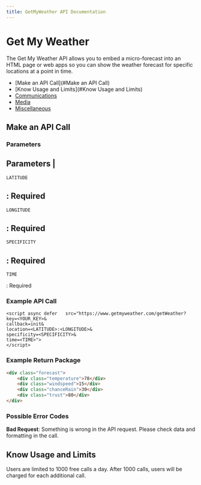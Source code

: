 ```yaml
---
title: GetMyWeather API Documentation
---
```


# Get My Weather

The Get My Weather API allows you to embed a micro-forecast into an HTML page or web apps so you can show the weather forecast for specific locations at a point in time. 

 
- [Make an API Call](#Make an API Call)
- [Know Usage and Limits](#Know Usage and Limits)
- [Communications](#communications)
- [Media](#media)
- [Miscellaneous](#miscellaneous)

## Make an API Call

### Parameters

Parameters | 
------------
```
LATITUDE
```
: Required
------------
```
LONGITUDE
```
: Required
------------
```
SPECIFICITY
```
: Required
------------
```
TIME
```
: Required 
### Example API Call
```
<script async defer   src="https://www.getmyweather.com/getWeather?
key=<YOUR_KEY>&
callback=init&
location=<LATITUDE>:<LONGITUDE>&
specificity=<SPECIFICITY>&
time=<TIME>">
</script>
```

### Example Return Package
``` html
<div class="forecast">
	<div class="temperature">78</div>
	<div class="windspeed">15</div>
	<div class="chanceRain">30</div>
	<div class="trust">80</div>
</div>
```

### Possible Error Codes
**Bad Request**: Something is wrong in the API request. Please check data and formatting in the call.

## Know Usage and Limits
Users are limited to 1000 free calls a day. After 1000 calls, users will be charged for each additional call.
